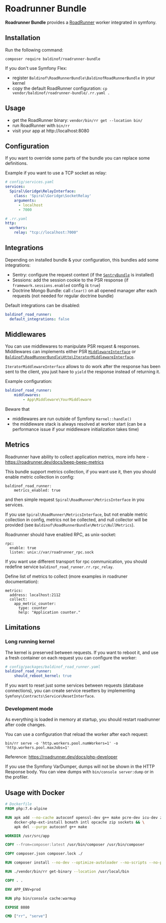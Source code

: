 # Roadrunner Bundle

**Roadrunner Bundle** provides a [RoadRunner](https://roadrunner.dev/) worker integrated in symfony.

## Installation

Run the following command:

```
composer require baldinof/roadrunner-bundle
```

If you don't use Symfony Flex:
- register `Baldinof\RoadRunnerBundle\BaldinofRoadRunnerBundle` in your kernel
- copy the default RoadRunner configuration: `cp vendor/baldinof/roadrunner-bundle/.rr.yaml .`

## Usage

- get the RoadRunner binary: `vendor/bin/rr get --location bin/`
- run RoadRunner with `bin/rr`
- visit your app at http://localhost:8080

## Configuration

If you want to override some parts of the bundle you can replace some definitions.

Example if you want to use a TCP socket as relay:

```yaml
# config/services.yaml
services:
  Spiral\Goridge\RelayInterface:
    class: 'Spiral\Goridge\SocketRelay'
    arguments:
      - localhost
      - 7000
```

```yaml
# .rr.yaml
http:
  workers:
    relay: "tcp://localhost:7000"
```

## Integrations

Depending on installed bundle & your configuration, this bundles add some integrations:

- Sentry: configure the request context (if the [`SentryBundle`](https://github.com/getsentry/sentry-symfony) is installed)
- Sessions: add the session cookie to the PSR response (if `framework.sessions.enabled` config is `true`)
- Doctrine Mongo Bundle: call `clear()` on all opened manager after each requests (not needed for regular doctrine bundle)

Default integrations can be disabled:

```yaml
baldinof_road_runner:
  default_integrations: false
```

## Middlewares

You can use middlewares to manipulate PSR request & responses. Middlewares can implements either PSR [`MiddlewareInterface`](https://www.php-fig.org/psr/psr-15/#22-psrhttpservermiddlewareinterface)
or [`Baldinof\RoadRunnerBundle\Http\IteratorMiddlewareInterface`](./src/Http/IteratorMiddlewareInterface.php).

`IteratorMiddlewareInterface` allows to do work after the response has been sent to the client, you just have to `yield` the response instead of returning it.

Example configuration:

```yaml
baldinof_road_runner:
    middlewares:
        - App\Middleware\YourMiddleware
```

Beware that
- middlewares are run outside of Symfony `Kernel::handle()`
- the middleware stack is always resolved at worker start (can be a performance issue if your middleware initialization takes time)

## Metrics
Roadrunner have ability to collect application metrics, more info here - https://roadrunner.dev/docs/beep-beep-metrics

This bundle support metrics collection, if you want use it, then you should enable metric collection in config:
```
baldinof_road_runner:
    metrics_enabled: true
```

and then simple request `Spiral\RoadRunner\MetricsInterface` in you services.

If you use `Spiral\RoadRunner\MetricsInterface`, but not enable metric collection in config, 
metrics not be collected, and null collector will be provided (see `Baldinof\RoadRunnerBundle\Metric\NullMetrics`).

Roadrunner should have enabled RPC, as unix-socket:

```
rpc:
  enable: true
  listen: unix://var/roadrunner_rpc.sock
```

If you want use different transport for rpc communication, you should redefine service `baldinof_road_runner.rr.rpc_relay`.

Define list of metrics to collect (more examples in roadruner documentation):
```
metrics:
  address: localhost:2112
  collect:
    app_metric_counter:
      type: counter
      help: "Application counter."
```

## Limitations

### Long running kernel

The kernel is preserved between requests. If you want to reboot it, and use a fresh container on each request you can configure the worker:

```yaml
# config/packages/baldinof_road_runner.yaml
baldinof_road_runner:
    should_reboot_kernel: true
```

If you want to reset just some services between requests (database connections), you can create service resetters by implementing `Symfony\Contracts\Service\ResetInterface`.

### Development mode

As everything is loaded in memory at startup, you should restart roadrunner after code changes.

You can use a configuration that reload the worker after each request:

```
bin/rr serve -o 'http.workers.pool.numWorkers=1' -o 'http.workers.pool.maxJobs=1'
```

Reference: https://roadrunner.dev/docs/php-developer

If you use the Symfony VarDumper, dumps will not be shown in the HTTP Response body. You can view dumps with `bin/console server:dump` or in the profiler.

## Usage with Docker

```Dockerfile
# Dockerfile
FROM php:7.4-alpine

RUN apk add --no-cache autoconf openssl-dev g++ make pcre-dev icu-dev zlib-dev libzip-dev && \
    docker-php-ext-install bcmath intl opcache zip sockets && \
    apk del --purge autoconf g++ make

WORKDIR /usr/src/app

COPY --from=composer:latest /usr/bin/composer /usr/bin/composer

COPY composer.json composer.lock ./

RUN composer install --no-dev --optimize-autoloader --no-scripts --no-plugins --prefer-dist --no-progress --no-interaction

RUN ./vendor/bin/rr get-binary --location /usr/local/bin

COPY . .

ENV APP_ENV=prod

RUN php bin/console cache:warmup

EXPOSE 8080

CMD ["rr", "serve"]
```
